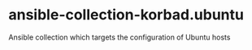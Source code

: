 # ansible-collection-korbad.ubuntu
Ansible collection which targets the configuration of Ubuntu hosts
